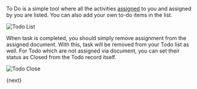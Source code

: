To Do is a simple tool where all the activities [assigned](https://erpnext.com/collaboration-tools/assignment) to you and assigned
by you are listed. You can also add your own to-do items in the list.

![Todo List](/assets/manual_erpnext_com/old_images/erpnext/todo-list.png)

When task is completed, you should simply remove assignment from the assigned document. With this, task will be removed from your Todo list as well. For Todo which are not assigned via document, you can set their status as Closed from the Todo record itself.

![Todo Close](/assets/manual_erpnext_com/old_images/erpnext/todo-close.png)

{next}
